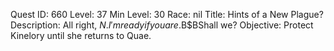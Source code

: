 Quest ID: 660
Level: 37
Min Level: 30
Race: nil
Title: Hints of a New Plague?
Description: All right, $N. I'm ready if you are.$B$BShall we?
Objective: Protect Kinelory until she returns to Quae.
